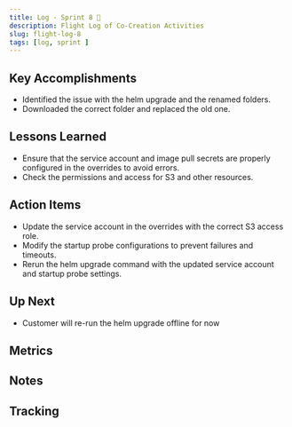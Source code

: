 ```yaml
---
title: Log - Sprint 8 🛫
description: Flight Log of Co-Creation Activities
slug: flight-log-8
tags: [log, sprint ]
---
```


## Key Accomplishments

- Identified the issue with the helm upgrade and the renamed folders.
- Downloaded the correct folder and replaced the old one.

## Lessons Learned

- Ensure that the service account and image pull secrets are properly configured in the overrides to avoid errors.
- Check the permissions and access for S3 and other resources.

## Action Items

- Update the service account in the overrides with the correct S3 access role.
- Modify the startup probe configurations to prevent failures and timeouts.
- Rerun the helm upgrade command with the updated service account and startup probe settings.

## Up Next

- Customer will re-run the helm upgrade offline for now

## Metrics


## Notes




## Tracking
